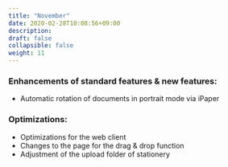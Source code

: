 ```yaml
---
title: "November"
date: 2020-02-28T10:08:56+09:00
description: 
draft: false
collapsible: false
weight: 11
---
```

### Enhancements of standard features & new features:
- Automatic rotation of documents in portrait mode via iPaper


### Optimizations:
- Optimizations for the web client
- Changes to the page for the drag & drop function
- Adjustment of the upload folder of stationery